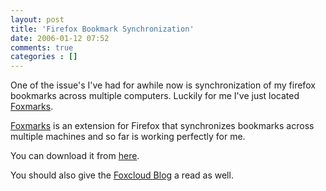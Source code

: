 ```yaml
---
layout: post
title: 'Firefox Bookmark Synchronization'
date: 2006-01-12 07:52
comments: true
categories : []
---  
```


One of the issue's I've had for awhile now is synchronization of my firefox bookmarks across multiple computers. Luckily for me I've just located <a href="http://www.foxcloud.com/wiki/Main_Page">Foxmarks</a>.

<a href="http://www.foxcloud.com/wiki/Main_Page">Foxmarks</a> is an extension for Firefox that synchronizes bookmarks across multiple machines and so far is working perfectly for me.

You can download it from <a href="http://www.foxcloud.com/wiki/Foxmarks:_Getting_Started">here</a>.

You should also give the <a href="http://blog.foxcloud.com/">Foxcloud Blog</a> a read as well.



